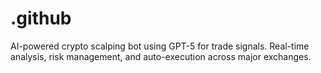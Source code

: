 # .github
AI-powered crypto scalping bot using GPT-5 for trade signals. Real-time analysis, risk management, and auto-execution across major exchanges.
